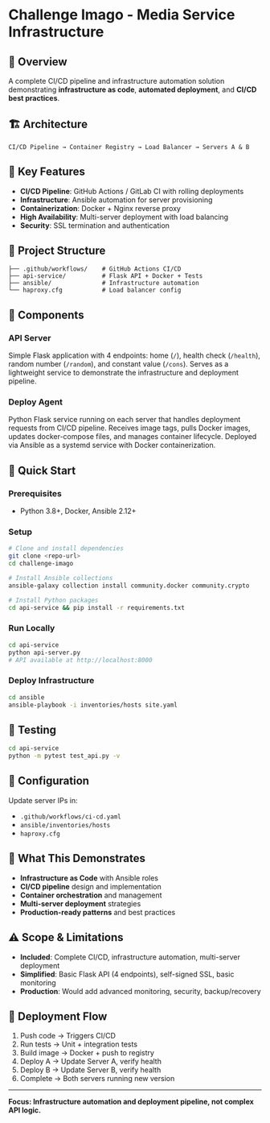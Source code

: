 # Challenge Imago - Media Service Infrastructure

## 🎯 Overview

A complete CI/CD pipeline and infrastructure automation solution demonstrating **infrastructure as code**, **automated deployment**, and **CI/CD best practices**.

## 🏗️ Architecture

```
CI/CD Pipeline → Container Registry → Load Balancer → Servers A & B
```

## 🚀 Key Features

- **CI/CD Pipeline**: GitHub Actions / GitLab CI with rolling deployments
- **Infrastructure**: Ansible automation for server provisioning
- **Containerization**: Docker + Nginx reverse proxy
- **High Availability**: Multi-server deployment with load balancing
- **Security**: SSL termination and authentication

## 📁 Project Structure

```
├── .github/workflows/    # GitHub Actions CI/CD
├── api-service/          # Flask API + Docker + Tests
├── ansible/              # Infrastructure automation
└── haproxy.cfg           # Load balancer config
```

## 🔧 Components

### API Server
Simple Flask application with 4 endpoints: home (`/`), health check (`/health`), random number (`/random`), and constant value (`/cons`). Serves as a lightweight service to demonstrate the infrastructure and deployment pipeline.

### Deploy Agent
Python Flask service running on each server that handles deployment requests from CI/CD pipeline. Receives image tags, pulls Docker images, updates docker-compose files, and manages container lifecycle. Deployed via Ansible as a systemd service with Docker containerization.

## 🚀 Quick Start

### Prerequisites
- Python 3.8+, Docker, Ansible 2.12+

### Setup
```bash
# Clone and install dependencies
git clone <repo-url>
cd challenge-imago

# Install Ansible collections
ansible-galaxy collection install community.docker community.crypto

# Install Python packages
cd api-service && pip install -r requirements.txt
```

### Run Locally
```bash
cd api-service
python api-server.py
# API available at http://localhost:8000
```

### Deploy Infrastructure
```bash
cd ansible
ansible-playbook -i inventories/hosts site.yaml
```

## 🧪 Testing

```bash
cd api-service
python -m pytest test_api.py -v
```

## 🔧 Configuration

Update server IPs in:
- `.github/workflows/ci-cd.yaml`
- `ansible/inventories/hosts`
- `haproxy.cfg`

## 📝 What This Demonstrates

- **Infrastructure as Code** with Ansible roles
- **CI/CD pipeline** design and implementation  
- **Container orchestration** and management
- **Multi-server deployment** strategies
- **Production-ready patterns** and best practices

## ⚠️ Scope & Limitations

- **Included**: Complete CI/CD, infrastructure automation, multi-server deployment
- **Simplified**: Basic Flask API (4 endpoints), self-signed SSL, basic monitoring
- **Production**: Would add advanced monitoring, security, backup/recovery

## 🔄 Deployment Flow

1. Push code → Triggers CI/CD
2. Run tests → Unit + integration tests
3. Build image → Docker + push to registry
4. Deploy A → Update Server A, verify health
5. Deploy B → Update Server B, verify health
6. Complete → Both servers running new version

---

**Focus: Infrastructure automation and deployment pipeline, not complex API logic.**
